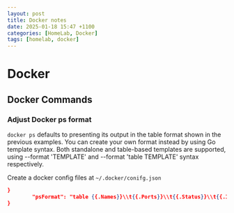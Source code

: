 ```yaml
---
layout: post
title: Docker notes
date: 2025-01-18 15:47 +1100
categories: [HomeLab, Docker]
tags: [homelab, docker]
---
```


# Docker 
## Docker Commands
### Adjust Docker ps format 
`docker ps` defaults to presenting its output in the table format shown in the previous examples. You can create your own format instead by using Go template syntax. Both standalone and table-based templates are supported, using --format 'TEMPLATE' and --format 'table TEMPLATE' syntax respectively.

Create a docker config files at `~/.docker/conifg.json`
```json
}
        "psFormat": "table {{.Names}}\\t{{.Ports}}\\t{{.Status}}\\t{{.ID}} "
}
```